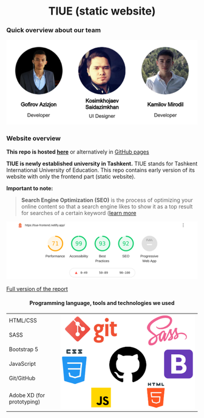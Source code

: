 <h1 align="center">TIUE (static website)</h1>

### Quick overview about our team
<img src="/root/images/markdown/team.png">

### Website overview
**This repo is hosted [here](https://tiue-frontend.netlify.app/)** or alternatively in [GitHub pages](https://mirodil1999.github.io/TIUE/root/)

**TIUE is newly established university in Tashkent.** TIUE stands for Tashkent International University of Education. This repo contains early version of its website with only the frontend part (static website).

**Important to note:**
>**Search Engine Optimization (SEO)** is the process of optimizing your online content so that a search engine likes to show it as a top result for searches of a certain keyword ([learn more](https://developers.google.com/search/docs/beginner/seo-starter-guide#getting-started)

<a href="SEO-report.pdf">
   <img src="/root/images/markdown/SEO-report-results.png" alt="SEO results">
</a>

[Full version of the report](SEO-report.pdf)


<h4 align="center">Programming language, tools and technologies we used</h4>
<table>
    <tbody>
        <tr>
            <td>HTML/CSS</td>
            <td rowspan=6><img src="/root/images/markdown/stack.png"></td>
        </tr>
        <tr>
            <td>SASS</td>
        </tr>
        <tr>
            <td>Bootstrap 5</td>
        </tr>
        <tr>
            <td>JavaScript</td>
        </tr>
        <tr>
            <td>Git/GitHub</td>
        </tr>
        <tr>
            <td>Adobe XD (for prototyping)</td>
        </tr>
    </tbody>
</table>
 
